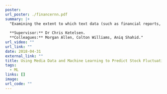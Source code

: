 ```yaml
---
poster: 
url_poster: ./financernn.pdf
summary: |+
  "Examining the extent to which text data (such as financial reports, news articles, and search mentions) can predict the closing stock price of given companies. Text data was analysed using topic modeling to extract relevant features and recurrent neural networks to model time-dependence in the data sets.
  
  **Supervisor:** Dr Chris Ketelsen.
  **Colleagues:** Morgan Allen, Colton Williams, Aniq Shahid."
url_video: ""
url_link: ""
date: 2018-04-31
external_link: ""
title: Using Media Data and Machine Learning to Predict Stock Fluctuations
tags:
  - ML
links: []
image: 
url_code: ""
---
```


